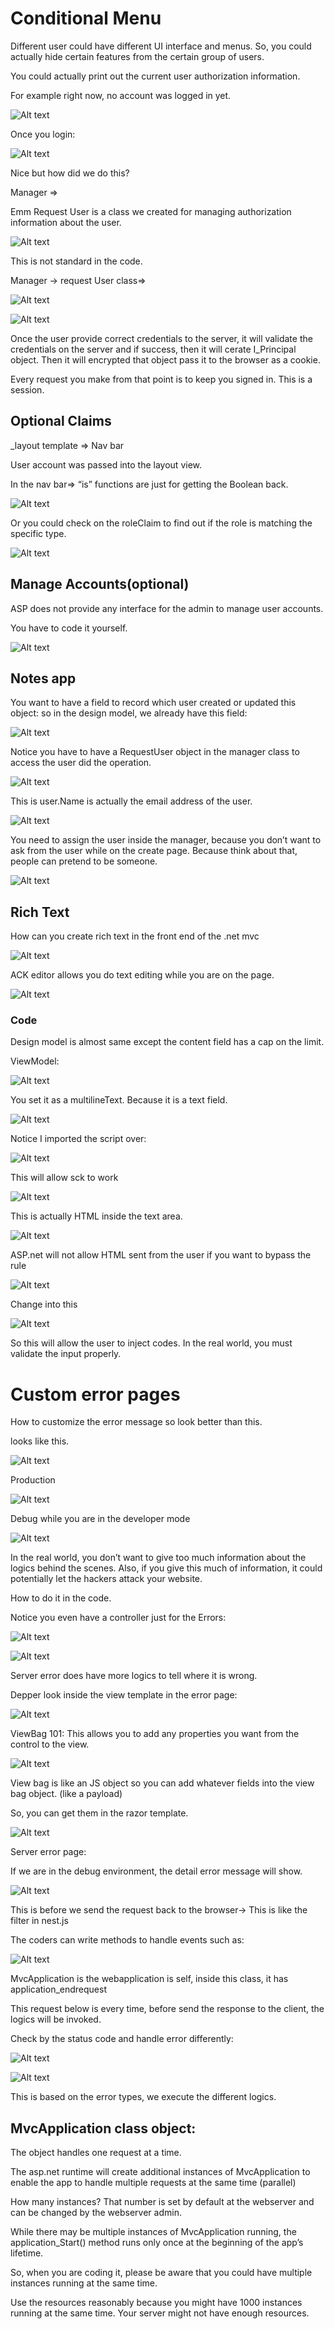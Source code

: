 # Conditional Menu

Different user could have different UI interface and menus. So, you could actually hide certain features from the certain group of users.

You could actually print out the current user authorization information.

For example right now, no account was logged in yet.

![Alt text](image.png)

Once you login:

![Alt text](image-1.png)

Nice but how did we do this?

Manager =>

Emm Request User is a class we created for managing authorization information about the user.

![Alt text](image-2.png)

This is not standard in the code.

Manager -> request User class=>

![Alt text](image-3.png)

![Alt text](image-4.png)

Once the user provide correct credentials to the server, it will validate the credentials on the server and if success, then it will cerate I_Principal object. Then it will encrypted that object pass it to the browser as a cookie.

Every request you make from that point is to keep you signed in. This is a session.

## Optional Claims

_layout template => Nav bar

User account was passed into the layout view.

In the nav bar=>  “is” functions are just for getting the Boolean back.

![Alt text](image-5.png)

Or you could check on the roleClaim to find out if the role is matching the specific type.

![Alt text](image-6.png)

## Manage Accounts(optional)

ASP does not provide any interface for the admin to manage user accounts.

You have to code it yourself.

![Alt text](image-7.png)

## Notes app

You want to have a field to record which user created or updated this object: so in the design model, we already have this field:

![Alt text](image-8.png)

Notice you have to have a RequestUser object in the manager class to access the user did the operation.

![Alt text](image-9.png)

This is user.Name is actually the email address of the user.

![Alt text](image-10.png)

You need to assign the user inside the manager, because you don’t want to ask from the user while on the create page. Because think about that, people can pretend to be someone.

![Alt text](image-11.png)

## Rich Text

How can you create rich text in the front end of the .net mvc

![Alt text](image-12.png)

ACK editor allows you do text editing while you are on the page.

![Alt text](image-13.png)

### Code

Design model is almost same except the content field has a cap on the limit.


ViewModel:

![Alt text](image-14.png)

You set it as a multilineText. Because it is a text field.

![Alt text](image-15.png)

Notice I imported the script over:

![Alt text](image-16.png)

This will allow sck to work 

![Alt text](image-17.png)

This is actually HTML inside the text area.

![Alt text](image-18.png)

ASP.net will not allow HTML sent from the user if you want to bypass the rule

![Alt text](image-19.png)

Change into this

![Alt text](image-20.png)

So this will allow the user to inject codes. In the real world, you must validate the input properly.

# Custom error pages

How to customize the error message so look better than this.

looks like this.

![Alt text](image-21.png)

Production

![Alt text](image-22.png)

Debug while you are in the developer mode

![Alt text](image-23.png)

In the real world, you don’t want to give too much information about the logics behind the scenes. Also, if you give this much of information, it could potentially let the hackers attack your website.

How to do it in the code.

Notice you even have a controller just for the Errors:

![Alt text](image-24.png)

![Alt text](image-25.png)

Server error does have more logics to tell where it is wrong.

Depper look inside the view template in the error page:

![Alt text](image-26.png)

ViewBag 101: This allows you to add any properties you want from the control to the view. 

![Alt text](image-27.png)

View bag is like an JS object so you can add whatever fields into the view bag object. (like a payload)

So, you can get them in the razor template.

![Alt text](image-28.png)

Server error page:

If we are in the debug environment, the detail error message will show.

![Alt text](image-29.png)

This is before we send the request back to the browser-> This is like the filter in nest.js

The coders can write methods to handle events such as:

![Alt text](image-30.png)

MvcApplication is the webapplication is self, inside this class, it has application_endrequest

This request below is every time, before send the response to the client, the logics will be invoked.

Check by the status code and handle error differently:

![Alt text](image-31.png)

![Alt text](image-32.png)

This is based on the error types, we execute the different logics.

## MvcApplication class object:

The object handles one request at a time.

The asp.net runtime will create additional instances of MvcApplication to enable the app to handle multiple requests at the same time (parallel)

How many instances? That number is set by default at the webserver and can be changed by the webserver admin.

While there may be multiple instances of MvcApplication running, the application_Start() method runs only once at the beginning of the app’s lifetime.

So, when you are coding it, please be aware that you could have multiple instances running at the same time.

Use the resources reasonably because you might have 1000 instances running at the same time. Your server might not have enough resources.
